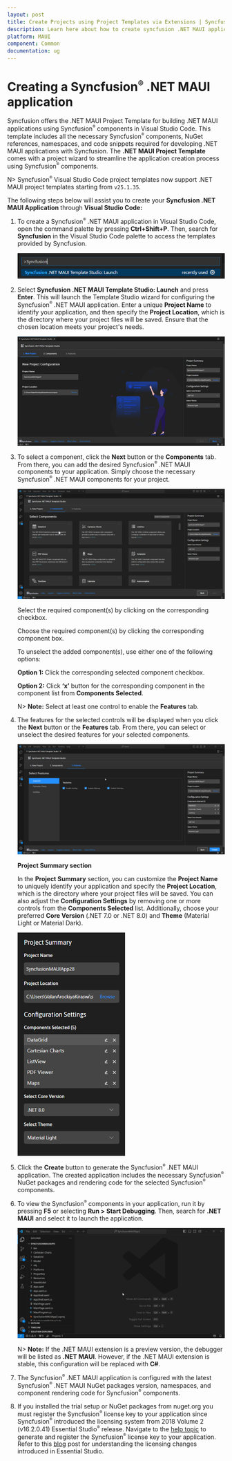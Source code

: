 ```yaml
---
layout: post
title: Create Projects using Project Templates via Extensions | Syncfusion
description: Learn here about how to create syncfusion .NET MAUI application using Syncfusion  .NET MAUI Extension for Visual Studio Code.
platform: MAUI
component: Common
documentation: ug
---
```


# Creating a Syncfusion<sup style="font-size:70%">&reg;</sup>  .NET MAUI application

Syncfusion offers the .NET MAUI Project Template for building .NET MAUI applications using Syncfusion<sup style="font-size:70%">&reg;</sup>  components in Visual Studio Code. This template includes all the necessary Syncfusion<sup style="font-size:70%">&reg;</sup>  components, NuGet references, namespaces, and code snippets required for developing .NET MAUI applications with Syncfusion. The **.NET MAUI Project Template** comes with a project wizard to streamline the application creation process using Syncfusion<sup style="font-size:70%">&reg;</sup>  components.

N> Syncfusion<sup style="font-size:70%">&reg;</sup>  Visual Studio Code project templates now support .NET MAUI project templates starting from `v25.1.35`.

The following steps below will assist you to create your **Syncfusion .NET MAUI Application** through **Visual Studio Code:**

1.	To create a Syncfusion<sup style="font-size:70%">&reg;</sup>  .NET MAUI application in Visual Studio Code, open the command palette by pressing **Ctrl+Shift+P**. Then, search for **Syncfusion** in the Visual Studio Code palette to access the templates provided by Syncfusion.

    ![CreateProjectPalette](images/CreateProjectPalette.png)

2.	Select **Syncfusion .NET MAUI Template Studio: Launch** and press **Enter**. This will launch the Template Studio wizard for configuring the Syncfusion<sup style="font-size:70%">&reg;</sup>  .NET MAUI application. Enter a unique **Project Name** to identify your application, and then specify the **Project Location**, which is the directory where your project files will be saved. Ensure that the chosen location meets your project's needs.

    ![CreateProject](images/TemplateStudioWizard.png)

3.	To select a component, click the **Next** button or the **Components** tab. From there, you can add the desired Syncfusion<sup style="font-size:70%">&reg;</sup>  .NET MAUI components to your application. Simply choose the necessary Syncfusion<sup style="font-size:70%">&reg;</sup>  .NET MAUI components for your project.

    ![SelectComponents](images/MAUIControlSelection.gif)

    Select the required component(s) by clicking on the corresponding checkbox.

    Choose the required component(s) by clicking the corresponding component box.

    To unselect the added component(s), use either one of the following options:

    **Option 1:** Click the corresponding selected component checkbox.

    **Option 2:** Click **‘x’** button for the corresponding component in the component list from **Components Selected**.

    N> **Note:** Select at least one control to enable the **Features** tab.

4. The features for the selected controls will be displayed when you click the **Next** button or the **Features** tab. From there, you can select or unselect the desired features for your selected components.

    ![SelectFeatures](images/MAUIControlFeatureSelection.gif)

    **Project Summary section**

    In the **Project Summary** section, you can customize the **Project Name** to uniquely identify your application and specify the **Project Location**, which is the directory where your project files will be saved. You can also adjust the **Configuration Settings** by removing one or more controls from the **Components Selected** list. Additionally, choose your preferred **Core Version** (.NET 7.0 or .NET 8.0) and **Theme** (Material Light or Material Dark).

    ![ProjectSummary](images/MAUIProjectSummary.png)

5.	Click the **Create** button to generate the Syncfusion<sup style="font-size:70%">&reg;</sup>  .NET MAUI application. The created application includes the necessary Syncfusion<sup style="font-size:70%">&reg;</sup>  NuGet packages and rendering code for the selected Syncfusion<sup style="font-size:70%">&reg;</sup>  components.

6.  To view the Syncfusion<sup style="font-size:70%">&reg;</sup>  components in your application, run it by pressing **F5** or selecting **Run > Start Debugging**. Then, search for **.NET MAUI** and select it to launch the application.

    ![Debug](images/Debug.gif)

    N> **Note:** If the .NET MAUI extension is a preview version, the debugger will be listed as **.NET MAUI**. However, if the .NET MAUI extension is stable, this configuration will be replaced with **C#**.

7.	The Syncfusion<sup style="font-size:70%">&reg;</sup>  .NET MAUI application is configured with the latest Syncfusion<sup style="font-size:70%">&reg;</sup>  .NET MAUI NuGet packages version, namespaces, and component rendering code for Syncfusion<sup style="font-size:70%">&reg;</sup>  components.

8.	If you installed the trial setup or NuGet packages from nuget.org you must register the Syncfusion<sup style="font-size:70%">&reg;</sup>  license key to your application since Syncfusion<sup style="font-size:70%">&reg;</sup>  introduced the licensing system from 2018 Volume 2 (v16.2.0.41) Essential Studio<sup style="font-size:70%">&reg;</sup>  release. Navigate to the [help topic](https://help.syncfusion.com/common/essential-studio/licensing/overview#how-to-generate-syncfusion-license-key) to generate and register the Syncfusion<sup style="font-size:70%">&reg;</sup>  license key to your application. Refer to this [blog](https://www.syncfusion.com/blogs/post/whats-new-in-2018-volume-2.aspx?_ga=2.11237684.1233358434.1587355730-230058891.1567654773) post for understanding the licensing changes introduced in Essential Studio.

